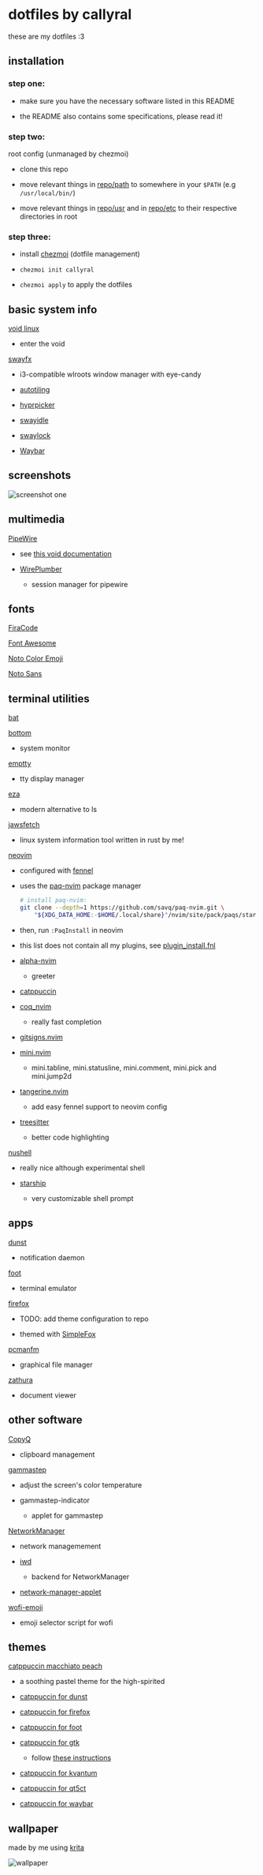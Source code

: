 # dotfiles by callyral

these are my dotfiles :3

## installation

### step one: 

- make sure you have the necessary software listed in this README

- the README also contains some specifications, please read it!

### step two: 

root config (unmanaged by chezmoi)

- clone this repo

- move relevant things in [repo/path](path/) to somewhere in your `$PATH` (e.g `/usr/local/bin/`)

- move relevant things in [repo/usr](usr/) and in [repo/etc](etc/) to their respective directories in root

### step three:

- install [chezmoi](https://www.chezmoi.io) (dotfile management)

- `chezmoi init callyral`

- `chezmoi apply` to apply the dotfiles

## basic system info

[void linux](https://voidlinux.org)

- enter the void

[swayfx](https://github.com/WillPower3309/swayfx)

- i3-compatible wlroots window manager with eye-candy

- [autotiling](https://github.com/nwg-piotr/autotiling)

- [hyprpicker](https://github.com/hyprwm/hyprpicker)

- [swayidle](https://github.com/swaywm/swayidle)

- [swaylock](https://github.com/swaywm/swaylock)

- [Waybar](https://github.com/Alexays/Waybar)

## screenshots

![screenshot one](screenshots/1.png)

## multimedia 

[PipeWire](https://pipewire.org)

- see [this void documentation](https://docs.voidlinux.org/config/media/pipewire.html)

- [WirePlumber](https://wiki.archlinux.org/title/WirePlumber)

  - session manager for pipewire

## fonts

[FiraCode](https://github.com/tonsky/FiraCode)

[Font Awesome](https://fontawesome.com)

[Noto Color Emoji](https://fonts.google.com/noto/specimen/Noto+Color+Emoji)

[Noto Sans](https://fonts.google.com/noto/specimen/Noto+Sans)

## terminal utilities

[bat](https://github.com/sharkdp/bat)

[bottom](https://github.com/ClementTsang/bottom)
  
- system monitor

[emptty](https://github.com/tvrzna/emptty)

- tty display manager

[eza](https://github.com/eza-community/eza)

- modern alternative to ls

[jawsfetch](https://github.com/callyral/jawsfetch)

- linux system information tool written in rust by me!

[neovim](https://neovim.io)
  
- configured with [fennel](https://fennel-lang.org)

- uses the [paq-nvim](https://github.com/savq/paq-nvim) package manager

  ```bash
  # install paq-nvim:
  git clone --depth=1 https://github.com/savq/paq-nvim.git \
      "${XDG_DATA_HOME:-$HOME/.local/share}"/nvim/site/pack/paqs/start/paq-nvim
  ```

- then, run `:PaqInstall` in neovim

- this list does not contain all my plugins, see [plugin_install.fnl](home/dot_config/nvim/fnl/plugin_install.fnl)

- [alpha-nvim](https://github.com/goolord/alpha-nvim)

  - greeter

- [catppuccin](https://github.com/catppuccin/nvim)

- [coq_nvim](https://github.com/ms-jpq/coq_nvim)

  - really fast completion

- [gitsigns.nvim](https://github.com/lewis6991/gitsigns.nvim)

- [mini.nvim](https://github.com/echasnovski/mini.nvim)

  - mini.tabline, mini.statusline, mini.comment, mini.pick and mini.jump2d

- [tangerine.nvim](https://github.com/udayvir-singh/tangerine.nvim)

  - add easy fennel support to neovim config

- [treesitter](https://github.com/nvim-treesitter/nvim-treesitter)

  - better code highlighting

[nushell](https://nushell.sh)

- really nice although experimental shell

- [starship](https://starship.rs)

  - very customizable shell prompt

## apps

[dunst](https://dunst-project.org)

- notification daemon

[foot](https://codeberg.org/dnkl/foot)

- terminal emulator

[firefox](https://www.mozilla.org/en-US/firefox/new/)

- TODO: add theme configuration to repo

- themed with [SimpleFox](https://github.com/migueravila/SimpleFox)

[pcmanfm](https://github.com/lxde/pcmanfm)

- graphical file manager

[zathura](https://pwmt.org/projects/zathura)

- document viewer

## other software

[CopyQ](https://github.com/hluk/CopyQ)

- clipboard management

[gammastep](https://gitlab.com/chinstrap/gammastep)

- adjust the screen's color temperature

- gammastep-indicator

  - applet for gammastep

[NetworkManager](https://networkmanager.dev/)

- network managemement

- [iwd](https://iwd.wiki.kernel.org/)

  - backend for NetworkManager

- [network-manager-applet](https://gitlab.gnome.org/GNOME/network-manager-applet)

[wofi-emoji](https://github.com/Zeioth/wofi-emoji)

- emoji selector script for wofi

## themes

[catppuccin macchiato peach](https://github.com/catppuccin/catppuccin)

- a soothing pastel theme for the high-spirited

- [catppuccin for dunst](https://github.com/catppuccin/dunst)

- [catppuccin for firefox](https://github.com/catppuccin/firefox)

- [catppuccin for foot](https://github.com/catppuccin/foot)

- [catppuccin for gtk](https://github.com/catppuccin/gtk)

  - follow [these instructions](https://github.com/catppuccin/gtk)

- [catppuccin for kvantum](https://github.com/catppuccin/Kvantum)

- [catppuccin for qt5ct](https://github.com/catppuccin/qt5ct)

- [catppuccin for waybar](https://github.com/catppuccin/waybar)

## wallpaper

made by me using [krita](https://krita.org)

![wallpaper](home/dot_config/wallpaper.png)
